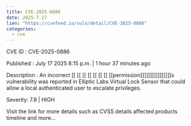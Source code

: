 ```yaml
---
title: CVE-2025-0886
date: 2025-7-17
lien: "https://cvefeed.io/vuln/detail/CVE-2025-0886"
categories:
  - cve
---
```


CVE ID : CVE-2025-0886

Published :  July 17
2025
8:15 p.m. | 1 hour
37 minutes ago

Description : An incorrect  [[ [[ [[ [[ [[ [[ [[ [[permission]]]]]]]]]]]]]]]]s vulnerability was reported in Elliptic Labs Virtual Lock Sensor that could allow a local
authenticated user to escalate privileges.

Severity: 7.8 | HIGH

Visit the link for more details
such as CVSS details
affected products
timeline
and more...
